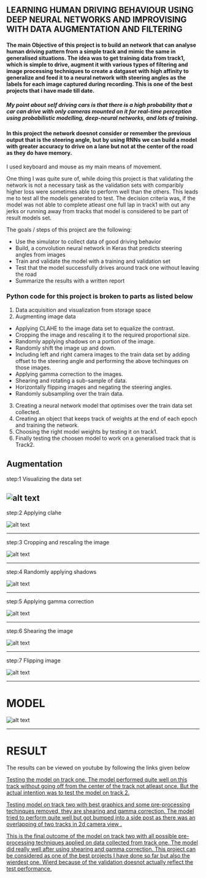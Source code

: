 ## LEARNING HUMAN DRIVING BEHAVIOUR USING DEEP NEURAL NETWORKS AND IMPROVISING WITH DATA AUGMENTATION AND FILTERING



#### The main Objective of this project is to build an network that can analyse human driving pattern from a simple track and mimic the same in generalised situations. The idea was to get training data from track1, which is simple to drive, augment it with various types of filtering and image processing techniques to create a datgaset with high affinity to generalize and feed it to a neural network with steering angles as the labels for each image captured during recording. This is one of the best projects that i have made till date.

##### My point about self driving cars is that there is a high probability that a car can drive with only cameras mounted on it for real-time perception using probabilistic modelling, deep-neural networks, and lots of training.

#### In this project the network doesnot consider or remember the previous output that is the steering angle, but by using RNNs we can build a model with greater accuracy to drive on a lane but not at the center of the road as they do have memory.



I used keyboard and mouse as my main means of movement. 

One thing I was quite sure of, while doing this project is that validating the network is not a necessary task as the validation sets with comparibly higher loss were sometimes able to perform well than the others. This leads me to test all the models generated to test. The decision criteria was, if the model was not able to complete atleast one full lap in track1 with out any jerks or running away from tracks that model is considered to be part of result models set. 

The goals / steps of this project are the following:
* Use the simulator to collect data of good driving behavior
* Build, a convolution neural network in Keras that predicts steering angles from images
* Train and validate the model with a training and validation set
* Test that the model successfully drives around track one without leaving the road
* Summarize the results with a written report


### Python code for this project is broken to parts as listed below
1. Data acquisition and visualization from storage space 
2. Augmenting image data
  * Applying CLAHE to the image data set to equalize the contrast.
  * Cropping the image and rescaling it to the required proportional size.
  * Randomly applying shadows on a portion of the image.
  * Randomly shift the image up and down.
  * Including left and right camera images to the train data set by adding offset to the steering angle and performing the above     techinques on those images.
  * Applying gamma correction to the images.
  * Shearing and rotating a sub-sample of data.
  * Horizontally flipping images and negating the steering angles.
  * Randomly subsampling over the train data.
3. Creating a neural network model that optimises over the train data set collected.
4. Creating an object that keeps track of weights at the end of each epoch and training the network.
5. Choosing the right model weights by testing it on track1.
6. Finally testing the choosen model to work on a generalised track that is Track2.

## Augmentation
step:1 Visualizing the data set

![alt text](https://github.com/GOUTHAMRANGU/SDCND-UDACITY/blob/master/PROJECT3/images/sample.JPG)
----------------------------------------------------------------------------------------------------------------------------------------
step:2 Applying clahe

![alt text](https://github.com/GOUTHAMRANGU/SDCND-UDACITY/blob/master/PROJECT3/images/clahe.JPG)

----------------------------------------------------------------------------------------------------------------------------------------
step:3 Cropping and rescaling the image

![alt text](https://github.com/GOUTHAMRANGU/SDCND-UDACITY/blob/master/PROJECT3/images/crop_reshape_image.JPG)

----------------------------------------------------------------------------------------------------------------------------------------
step:4 Randomly applying shadows

![alt text](https://github.com/GOUTHAMRANGU/SDCND-UDACITY/blob/master/PROJECT3/images/shadow.JPG)

----------------------------------------------------------------------------------------------------------------------------------------
step:5 Applying gamma correction

![alt text](https://github.com/GOUTHAMRANGU/SDCND-UDACITY/blob/master/PROJECT3/images/gamm_diff.JPG)

----------------------------------------------------------------------------------------------------------------------------------------
step:6 Shearing the image

![alt text](https://github.com/GOUTHAMRANGU/SDCND-UDACITY/blob/master/PROJECT3/images/shear.JPG)

----------------------------------------------------------------------------------------------------------------------------------------
step:7 Flipping image

![alt text](https://github.com/GOUTHAMRANGU/SDCND-UDACITY/blob/master/PROJECT3/images/flip.JPG)

----------------------------------------------------------------------------------------------------------------------------------------


# MODEL
![alt text](https://github.com/GOUTHAMRANGU/SDCND-UDACITY/blob/master/PROJECT3/images/model.JPG)

----------------------------------------------------------------------------------------------------------------------------------------

# RESULT
The results can be viewed on youtube by following the links given below

[Testing the model on track one. The model performed quite well on this track without going off from the center of the track not atleast once. But the actual intention was to test the model on track 2.](https://www.youtube.com/watch?v=-XnEOL9RJ2o)

[Testing model on track two with best graphics and some pre-processing techinques removed, they are shearing and gamma correction. The model tried to perform quite well but got bumped into a side post as there was an overlapping of two tracks in 2d camera view .](https://www.youtube.com/watch?v=tytpl-51GBI)

[This is the final outcome of the model on track two with all possible pre-processing techniques applied on data collected from track one. The model did really well after using shearing and gamma correction. This project can be considered as one of the best projects I have done so far but also the wierdest one. Wierd because of the validation doesnot actually reflect the test performance.](https://www.youtube.com/watch?v=dTX2HpVYWNo)
